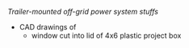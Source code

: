 *Trailer-mounted off-grid power system stuffs*

* CAD drawings of
    * window cut into lid of 4x6 plastic project box
